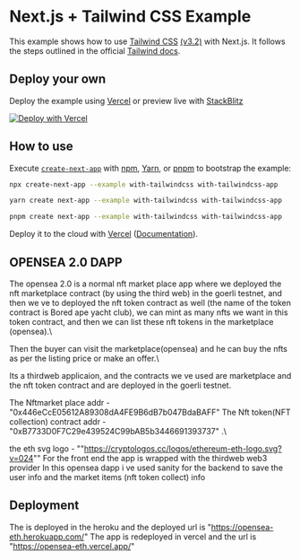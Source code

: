 # Next.js + Tailwind CSS Example

This example shows how to use [Tailwind CSS](https://tailwindcss.com/) [(v3.2)](https://tailwindcss.com/blog/tailwindcss-v3-2) with Next.js. It follows the steps outlined in the official [Tailwind docs](https://tailwindcss.com/docs/guides/nextjs).

## Deploy your own

Deploy the example using [Vercel](https://vercel.com?utm_source=github&utm_medium=readme&utm_campaign=next-example) or preview live with [StackBlitz](https://stackblitz.com/github/vercel/next.js/tree/canary/examples/with-tailwindcss)

[![Deploy with Vercel](https://vercel.com/button)](https://vercel.com/new/git/external?repository-url=https://github.com/vercel/next.js/tree/canary/examples/with-tailwindcss&project-name=with-tailwindcss&repository-name=with-tailwindcss)

## How to use

Execute [`create-next-app`](https://github.com/vercel/next.js/tree/canary/packages/create-next-app) with [npm](https://docs.npmjs.com/cli/init), [Yarn](https://yarnpkg.com/lang/en/docs/cli/create/), or [pnpm](https://pnpm.io) to bootstrap the example:

```bash
npx create-next-app --example with-tailwindcss with-tailwindcss-app
```

```bash
yarn create next-app --example with-tailwindcss with-tailwindcss-app
```

```bash
pnpm create next-app --example with-tailwindcss with-tailwindcss-app
```

Deploy it to the cloud with [Vercel](https://vercel.com/new?utm_source=github&utm_medium=readme&utm_campaign=next-example) ([Documentation](https://nextjs.org/docs/deployment)).

## OPENSEA 2.0 DAPP

The opensea 2.0 is a normal nft market place app where we deployed the nft marketplace contract (by using the third web) in the goerli testnet, and then we ve to deployed the nft token contract as well (the name of the token contract is Bored ape yacht club), we can mint as many nfts we want in this token contract, and then we can list these nft tokens in the marketplace (opensea).\

Then the buyer can visit the marketplace(opensea) and he can buy the nfts as per the listing price or make an offer.\

Its a thirdweb applicaion, and the contracts we ve used are marketplace and the nft token contract and are deployed in the goerli testnet.

The Nftmarket place addr - "0x446eCcE05612A89308dA4FE9B6dB7b047BdaBAFF"
The Nft token(NFT collection) contract addr - "0xB7733D0F7C29e439524C99bAB5b3446691393737" .\

the eth svg logo - ""https://cryptologos.cc/logos/ethereum-eth-logo.svg?v=024""
For the front end the app is wrapped with the thirdweb web3 provider 
In this opensea dapp i ve used sanity for the backend to save the user info  and the market items (nft token collect) info


## Deployment 

The is deployed in the heroku and the deployed url is "https://opensea-eth.herokuapp.com/"
The app is redeployed in vercel and the url is "https://opensea-eth.vercel.app/"
